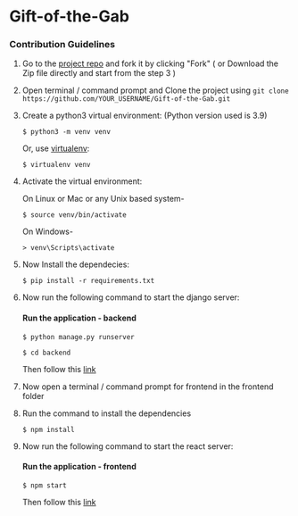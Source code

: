 # Gift-of-the-Gab
### Contribution Guidelines
<!-- <ol>
  <li>Clone the repository</li>
  <li>Create a <a href="https://uoa-eresearch.github.io/eresearch-cookbook/recipe/2014/11/26/python-virtual-env/">virtual environment</a></li>
  <li>
    After activating the environment <br>
    Run the following command to install the packages <br>
    <span>
      -> pip install -r requirements.txt
    </span>
  </li>
  <li>
    Now run the following command to start the django server <br>
    -> cd backend <br>
    -> python manage.py runserver <br>
    Then follow the link in the command prompt for backend
  </li>
  <li>Now open a new command prompt for frontend in the frontend folder</li>
  <li>
    Run the following command to start the react server <br>
    -> npm start
    Then follow the link in the command prompt
  </li>
  <li>Now, you are ready to contribute!</li>
</ol> -->
1. Go to the [project repo](https://github.com/SanskritiKushik5/Gift-of-the-Gab) and fork it by clicking "Fork" ( or Download the Zip file directly and start from the step 3 )<br>
2. Open terminal / command prompt and Clone the project using `git clone https://github.com/YOUR_USERNAME/Gift-of-the-Gab.git`
3. Create a python3 virtual environment: (Python version used is 3.9)

    ```
    $ python3 -m venv venv
    ```

    Or, use [virtualenv](https://virtualenv.pypa.io/en/latest/installation.html):

    ```
    $ virtualenv venv
    ```
    
4. Activate the virtual environment:

    On Linux or Mac or any Unix based system-
    
    ```
    $ source venv/bin/activate
    ```
    
    On Windows-
    ```
    > venv\Scripts\activate
    ```
5. Now Install the dependecies:

    ```
    $ pip install -r requirements.txt
    ```
6. Now run the following command to start the django server:

    #### Run the application - backend

    ```
    $ python manage.py runserver
    ```
    ```
    $ cd backend
    ```
    Then follow this [link](http://127.0.0.1:8000/)
7. Now open a terminal / command prompt for frontend in the frontend folder
8. Run the command to install the dependencies

    ```
    $ npm install
    ```
9. Now run the following command to start the react server:

    #### Run the application - frontend

    ```
    $ npm start
    ```
    Then follow this [link](http://localhost:3000/)
